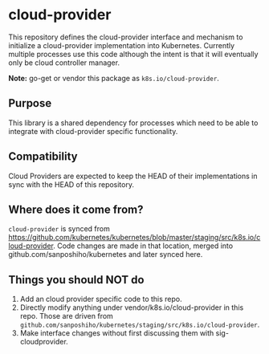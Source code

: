 # cloud-provider

This repository defines the cloud-provider interface and mechanism to initialize
a cloud-provider implementation into Kubernetes. Currently multiple processes
use this code although the intent is that it will eventually only be cloud
controller manager.

**Note:** go-get or vendor this package as `k8s.io/cloud-provider`.

## Purpose

This library is a shared dependency for processes which need to be able to
integrate with cloud-provider specific functionality.

## Compatibility

Cloud Providers are expected to keep the HEAD of their implementations in sync
with the HEAD of this repository.

## Where does it come from?

`cloud-provider` is synced from
https://github.com/kubernetes/kubernetes/blob/master/staging/src/k8s.io/cloud-provider.
Code changes are made in that location, merged into github.com/sanposhiho/kubernetes and
later synced here.

## Things you should NOT do

 1. Add an cloud provider specific code to this repo.
 2. Directly modify anything under vendor/k8s.io/cloud-provider in this repo. Those are driven from `github.com/sanposhiho/kubernetes/staging/src/k8s.io/cloud-provider`.
 3. Make interface changes without first discussing them with
    sig-cloudprovider.

